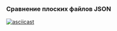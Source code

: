 ### Сравнение плоских файлов JSON
[![asciicast](https://asciinema.org/a/730306.svg)](https://asciinema.org/a/730306)